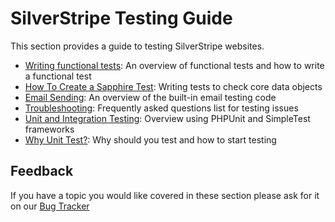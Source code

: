 # SilverStripe Testing Guide

This section provides a guide to testing SilverStripe websites.

 * [Writing functional tests](create-functional-test): An overview of functional tests and how to write a functional test
 * [How To Create a Sapphire Test](create-sapphire-test): Writing tests to check core data objects
 * [Email Sending](email-sending): An overview of the built-in email testing code
 * [Troubleshooting](testing-guide-troubleshooting): Frequently asked questions list for testing issues
 * [Unit and Integration Testing](testing-guide): Overview using PHPUnit and SimpleTest frameworks
 * [Why Unit Test?](why-test): Why should you test and how to start testing

## Feedback

If you have a topic you would like covered in these section please ask for it on our [Bug Tracker](http://open.silverstripe.org)